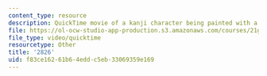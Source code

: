 ```yaml
---
content_type: resource
description: QuickTime movie of a kanji character being painted with a brush.
file: https://ol-ocw-studio-app-production.s3.amazonaws.com/courses/21g-504-japanese-iv-spring-2009/f83ce16261b64eddc5eb33069359e169_2826.mov
file_type: video/quicktime
resourcetype: Other
title: '2826'
uid: f83ce162-61b6-4edd-c5eb-33069359e169
---
```

